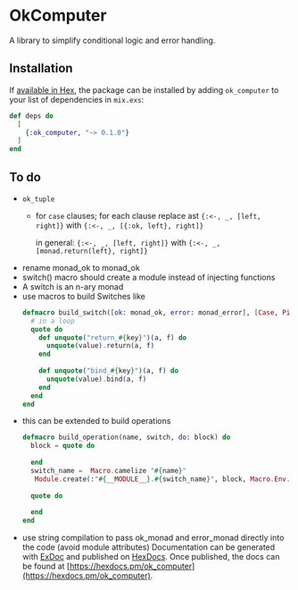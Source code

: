 # OkComputer

A library to simplify conditional logic and error handling.

## Installation

If [available in Hex](https://hex.pm/docs/publish), the package can be installed
by adding `ok_computer` to your list of dependencies in `mix.exs`:

```elixir
def deps do
  [
    {:ok_computer, "~> 0.1.0"}
  ]
end
```

## To do
- `ok_tuple`
  - for `case` clauses; for each clause
      replace ast `{:<-, _, [left, right]}` with
                  `{:<-, _, [{:ok, left}, right]}`
                  
      in general: `{:<-, _, [left, right]}` with
                  `{:<-, _, [monad.return(left}, right]}`
- rename monad_ok to monad_ok
- switch() macro should create a module instead of injecting functions
- A switch is an n-ary monad
- use macros to build Switches like
  ```elixir
  defmacro build_switch([ok: monad_ok, error: monad_error], [Case, Pipe]) do
    # in a loop
    quote do
      def unquote("return_#{key}")(a, f) do
        unquote(value).return(a, f)
      end
    
      def unquote("bind_#{key}")(a, f) do
        unquote(value).bind(a, f)
      end
    end
  end
  ```                  
- this can be extended to build operations
  ```elixir
  defmacro build_operation(name, switch, do: block) do
    block = quote do
      
    end
    switch_name =  Macro.camelize "#{name}"
     Module.create(:"#{__MODULE__}.#{switch_name}", block, Macro.Env.location(__ENV__))
   
    quote do
      
    end
  end
  ``` 
- use string compilation to pass ok_monad and error_monad directly into the code (avoid module attributes)
Documentation can be generated with [ExDoc](https://github.com/elixir-lang/ex_doc)
and published on [HexDocs](https://hexdocs.pm). Once published, the docs can
be found at [https://hexdocs.pm/ok_computer](https://hexdocs.pm/ok_computer).
